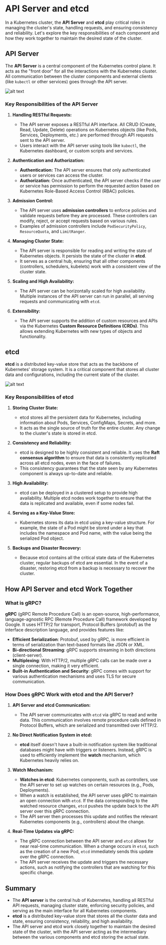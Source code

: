 # API Server and etcd

In a Kubernetes cluster, the **API Server** and **etcd** play critical roles in managing the cluster's state, handling requests, and ensuring consistency and reliability. Let's explore the key responsibilities of each component and how they work together to maintain the desired state of the cluster.

## API Server

The **API Server** is a central component of the Kubernetes control plane. It acts as the "front door" for all the interactions with the Kubernetes cluster. All communication between the cluster components and external clients (like `kubectl` or other services) goes through the API server.

![alt text](images/kube-api-server.drawio-1.png)

### Key Responsibilities of the API Server

1. **Handling RESTful Requests:**

   - The API server exposes a RESTful API interface. All CRUD (Create, Read, Update, Delete) operations on Kubernetes objects (like Pods, Services, Deployments, etc.) are performed through API requests sent to the API server.
   - Users interact with the API server using tools like `kubectl`, the Kubernetes dashboard, or custom scripts and services.

2. **Authentication and Authorization:**

   - **Authentication:** The API server ensures that only authenticated users or services can access the cluster.
   - **Authorization:** Once authenticated, the API server checks if the user or service has permission to perform the requested action based on Kubernetes Role-Based Access Control (RBAC) policies.

3. **Admission Control:**

   - The API server uses **admission controllers** to enforce policies and validate requests before they are processed. These controllers can modify, reject, or accept requests based on various rules.
   - Examples of admission controllers include `PodSecurityPolicy`, `ResourceQuota`, and `LimitRanger`.

4. **Managing Cluster State:**

   - The API server is responsible for reading and writing the state of Kubernetes objects. It persists the state of the cluster in **etcd**.
   - It serves as a central hub, ensuring that all other components (controllers, schedulers, kubelets) work with a consistent view of the cluster state.

5. **Scaling and High Availability:**

   - The API server can be horizontally scaled for high availability. Multiple instances of the API server can run in parallel, all serving requests and communicating with `etcd`.

6. **Extensibility:**
   - The API server supports the addition of custom resources and APIs via the Kubernetes **Custom Resource Definitions (CRDs)**. This allows extending Kubernetes with new types of objects and functionality.

## etcd

**etcd** is a distributed key-value store that acts as the backbone of Kubernetes' storage system. It is a critical component that stores all cluster data and configurations, including the current state of the cluster.

![alt text](images/etcd-grpc.png)

### Key Responsibilities of etcd

1. **Storing Cluster State:**

   - etcd stores all the persistent data for Kubernetes, including information about Pods, Services, ConfigMaps, Secrets, and more.
   - It acts as the single source of truth for the entire cluster. Any change to the cluster's state is stored in etcd.

2. **Consistency and Reliability:**

   - etcd is designed to be highly consistent and reliable. It uses the **Raft consensus algorithm** to ensure that data is consistently replicated across all etcd nodes, even in the face of failures.
   - This consistency guarantees that the state seen by any Kubernetes component is always up-to-date and reliable.

3. **High Availability:**

   - etcd can be deployed in a clustered setup to provide high availability. Multiple etcd nodes work together to ensure that the data is replicated and available, even if some nodes fail.

4. **Serving as a Key-Value Store:**

   - Kubernetes stores its data in etcd using a key-value structure. For example, the state of a Pod might be stored under a key that includes the namespace and Pod name, with the value being the serialized Pod object.

5. **Backups and Disaster Recovery:**
   - Because etcd contains all the critical state data of the Kubernetes cluster, regular backups of etcd are essential. In the event of a disaster, restoring etcd from a backup is necessary to recover the cluster.

## How API Server and etcd Work Together

### What is gRPC?

**gRPC** (gRPC Remote Procedure Call) is an open-source, high-performance, language-agnostic RPC (Remote Procedure Call) framework developed by Google. It uses HTTP/2 for transport, Protocol Buffers (protobuf) as the interface description language, and provides features like:

- **Efficient Serialization**: Protobuf, used by gRPC, is more efficient in terms of serialization than text-based formats like JSON or XML.
- **Bi-directional Streaming**: gRPC supports streaming in both directions (client-server).
- **Multiplexing**: With HTTP/2, multiple gRPC calls can be made over a single connection, making it very efficient.
- **Built-in Authentication and Security**: gRPC comes with support for various authentication mechanisms and uses TLS for secure communication.

### How Does gRPC Work with etcd and the API Server?

1. **API Server and etcd Communication:**

   - The API server communicates with `etcd` via gRPC to read and write data. This communication involves remote procedure calls defined in Protocol Buffers, which are serialized and transmitted over HTTP/2.

2. **No Direct Notification System in etcd:**

   - **etcd** itself doesn't have a built-in notification system like traditional databases might have with triggers or listeners. Instead, gRPC is used to efficiently implement the **watch** mechanism, which Kubernetes heavily relies on.

3. **Watch Mechanism:**

   - **Watches in etcd**: Kubernetes components, such as controllers, use the API server to set up watches on certain resources (e.g., Pods, Deployments).
   - When a watch is established, the API server uses gRPC to maintain an open connection with `etcd`. If the data corresponding to the watched resource changes, `etcd` pushes the update back to the API server over this gRPC connection.
   - The API server then processes this update and notifies the relevant Kubernetes components (e.g., controllers) about the change.

4. **Real-Time Updates via gRPC:**
   - The gRPC connection between the API server and `etcd` allows for near real-time communication. When a change occurs in `etcd`, such as the creation of a new Pod, `etcd` immediately sends this update over the gRPC connection.
   - The API server receives the update and triggers the necessary actions, such as notifying the controllers that are watching for this specific change.

## Summary

- The **API server** is the central hub of Kubernetes, handling all RESTful API requests, managing cluster state, enforcing security policies, and serving as the main interface for all Kubernetes components.
- **etcd** is a distributed key-value store that stores all the cluster data and state, ensuring consistency, reliability, and high availability.
- The API server and etcd work closely together to maintain the desired state of the cluster, with the API server acting as the intermediary between the various components and etcd storing the actual state.
